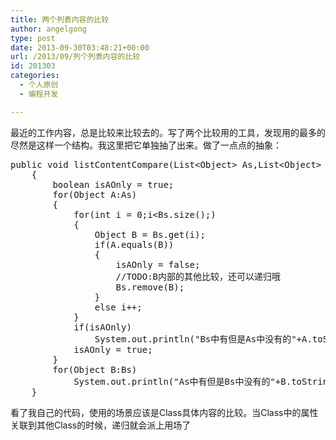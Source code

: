 ```yaml
---
title: 两个列表内容的比较
author: angelgong
type: post
date: 2013-09-30T03:48:21+00:00
url: /2013/09/列个列表内容的比较
id: 201303
categories:
  - 个人原创
  - 编程开发

---
```

最近的工作内容，总是比较来比较去的。写了两个比较用的工具，发现用的最多的尽然是这样一个结构。我这里把它单独抽了出来。做了一点点的抽象： 

<pre class="brush:java;">public void listContentCompare(List&lt;Object&gt; As,List&lt;Object&gt; Bs)
	{
		boolean isAOnly = true;
		for(Object A:As)
		{
			for(int i = 0;i&lt;Bs.size();)
			{
				Object B = Bs.get(i);
				if(A.equals(B))
				{
					isAOnly = false;
					//TODO:B内部的其他比较，还可以递归哦
					Bs.remove(B);
				}
				else i++;
			}
			if(isAOnly)
				System.out.println("Bs中有但是As中没有的"+A.toString());
			isAOnly = true;
		}
		for(Object B:Bs)
			System.out.println("As中有但是Bs中没有的"+B.toString());
	}</pre>

看了我自己的代码，使用的场景应该是Class具体内容的比较。当Class中的属性关联到其他Class的时候，递归就会派上用场了
